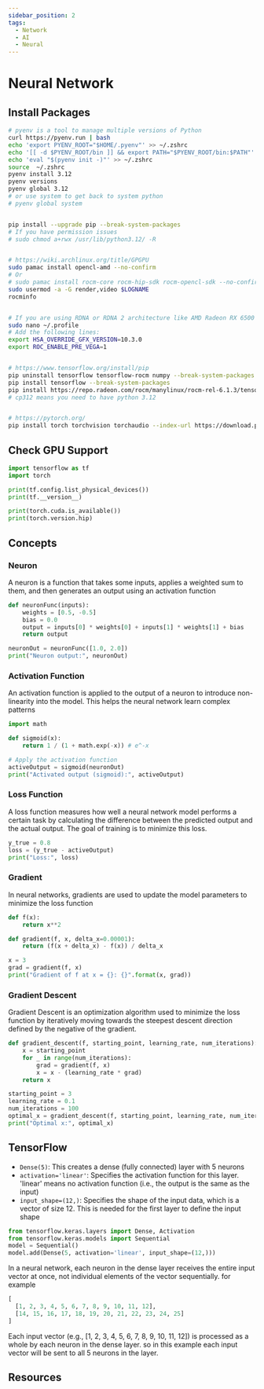```yaml
---
sidebar_position: 2
tags:
  - Network
  - AI
  - Neural
---
```


# Neural Network

## Install Packages

```bash
# pyenv is a tool to manage multiple versions of Python
curl https://pyenv.run | bash
echo 'export PYENV_ROOT="$HOME/.pyenv"' >> ~/.zshrc
echo '[[ -d $PYENV_ROOT/bin ]] && export PATH="$PYENV_ROOT/bin:$PATH"' >> ~/.zshrc
echo 'eval "$(pyenv init -)"' >> ~/.zshrc
source  ~/.zshrc
pyenv install 3.12
pyenv versions
pyenv global 3.12
# or use system to get back to system python
# pyenv global system


pip install --upgrade pip --break-system-packages
# If you have permission issues
# sudo chmod a+rwx /usr/lib/python3.12/ -R


# https://wiki.archlinux.org/title/GPGPU
sudo pamac install opencl-amd --no-confirm
# Or
# sudo pamac install rocm-core rocm-hip-sdk rocm-opencl-sdk --no-confirm
sudo usermod -a -G render,video $LOGNAME
rocminfo


# If you are using RDNA or RDNA 2 architecture like AMD Radeon RX 6500 XT, you may need to follow this step:
sudo nano ~/.profile
# Add the following lines:
export HSA_OVERRIDE_GFX_VERSION=10.3.0
export ROC_ENABLE_PRE_VEGA=1


# https://www.tensorflow.org/install/pip
pip uninstall tensorflow tensorflow-rocm numpy --break-system-packages
pip install tensorflow --break-system-packages
pip install https://repo.radeon.com/rocm/manylinux/rocm-rel-6.1.3/tensorflow_rocm-2.15.1-cp312-cp312-manylinux_2_28_x86_64.whl numpy==1.26.4 --break-system-packages
# cp312 means you need to have python 3.12


# https://pytorch.org/
pip install torch torchvision torchaudio --index-url https://download.pytorch.org/whl/rocm6.1 --break-system-packages
```

## Check GPU Support

```python
import tensorflow as tf
import torch

print(tf.config.list_physical_devices())
print(tf.__version__)

print(torch.cuda.is_available())
print(torch.version.hip)
```

## Concepts

### Neuron

A neuron is a function that takes some inputs, applies a weighted sum to them, and then generates an output using an activation function

```python
def neuronFunc(inputs):
    weights = [0.5, -0.5]
    bias = 0.0
    output = inputs[0] * weights[0] + inputs[1] * weights[1] + bias
    return output

neuronOut = neuronFunc([1.0, 2.0])
print("Neuron output:", neuronOut)
```

### Activation Function

An activation function is applied to the output of a neuron to introduce non-linearity into the model. This helps the neural network learn complex patterns

```python
import math

def sigmoid(x):
    return 1 / (1 + math.exp(-x)) # e^-x

# Apply the activation function
activeOutput = sigmoid(neuronOut)
print("Activated output (sigmoid):", activeOutput)
```

### Loss Function

A loss function measures how well a neural network model performs a certain task by calculating the difference between the predicted output and the actual output. The goal of training is to minimize this loss.

```python
y_true = 0.8
loss = (y_true - activeOutput)
print("Loss:", loss)
```

### Gradient

In neural networks, gradients are used to update the model parameters to minimize the loss function

```python
def f(x):
    return x**2

def gradient(f, x, delta_x=0.00001):
    return (f(x + delta_x) - f(x)) / delta_x

x = 3
grad = gradient(f, x)
print("Gradient of f at x = {}: {}".format(x, grad))

```

### Gradient Descent

Gradient Descent is an optimization algorithm used to minimize the loss function by iteratively moving towards the steepest descent direction defined by the negative of the gradient.

```python
def gradient_descent(f, starting_point, learning_rate, num_iterations):
    x = starting_point
    for _ in range(num_iterations):
        grad = gradient(f, x)
        x = x - (learning_rate * grad)
    return x

starting_point = 3
learning_rate = 0.1
num_iterations = 100
optimal_x = gradient_descent(f, starting_point, learning_rate, num_iterations)
print("Optimal x:", optimal_x)
```

## TensorFlow

* `Dense(5)`: This creates a dense (fully connected) layer with 5 neurons
* `activation='linear'`: Specifies the activation function for this layer. 'linear' means no activation function (i.e., the output is the same as the input)
* `input_shape=(12,)`: Specifies the shape of the input data, which is a vector of size 12. This is needed for the first layer to define the input shape

```python
from tensorflow.keras.layers import Dense, Activation
from tensorflow.keras.models import Sequential
model = Sequential()
model.add(Dense(5, activation='linear', input_shape=(12,)))
```

In a neural network, each neuron in the dense layer receives the entire input vector at once, not individual elements of the vector sequentially. for example

```python
[
  [1, 2, 3, 4, 5, 6, 7, 8, 9, 10, 11, 12],
  [14, 15, 16, 17, 18, 19, 20, 21, 22, 23, 24, 25]
]
```

Each input vector (e.g., [1, 2, 3, 4, 5, 6, 7, 8, 9, 10, 11, 12]) is processed as a whole by each neuron in the dense layer. so in this example each input vector will be sent to all 5 neurons in the layer.

## Resources
